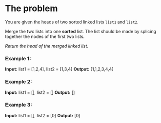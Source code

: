 # The problem

You are given the heads of two sorted linked lists `list1` and `list2`.

Merge the two lists into one **sorted** list. The list should be made by splicing together the nodes of the first two lists.

_Return the head of the merged linked list._

### Example 1:

**Input:** list1 = [1,2,4], list2 = [1,3,4]
**Output:** [1,1,2,3,4,4]

### Example 2:

**Input:** list1 = [], list2 = []
**Output:** []

### Example 3:

**Input:** list1 = [], list2 = [0]
**Output:** [0]

